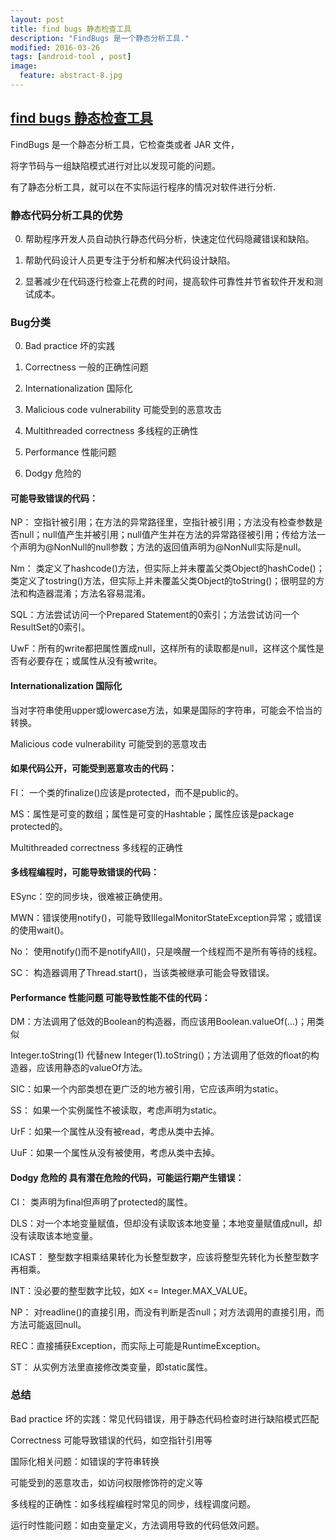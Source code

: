 ```yaml
---
layout: post
title: find bugs 静态检查工具
description: "FindBugs 是一个静态分析工具."
modified: 2016-03-26
tags: [android-tool , post]
image:
  feature: abstract-8.jpg
---
```


## [find bugs 静态检查工具](http://baike.baidu.com/view/2367937.htm)

FindBugs 是一个静态分析工具，它检查类或者 JAR 文件，

将字节码与一组缺陷模式进行对比以发现可能的问题。

有了静态分析工具，就可以在不实际运行程序的情况对软件进行分析.


### 静态代码分析工具的优势

0. 帮助程序开发人员自动执行静态代码分析，快速定位代码隐藏错误和缺陷。

1. 帮助代码设计人员更专注于分析和解决代码设计缺陷。

2. 显著减少在代码逐行检查上花费的时间，提高软件可靠性并节省软件开发和测试成本。


### Bug分类

0. Bad practice 坏的实践

1. Correctness 一般的正确性问题

2. Internationalization 国际化

3. Malicious code vulnerability 可能受到的恶意攻击

4. Multithreaded correctness 多线程的正确性

5. Performance 性能问题

6. Dodgy 危险的 


#### 可能导致错误的代码：

NP： 空指针被引用；在方法的异常路径里，空指针被引用；方法没有检查参数是否null；null值产生并被引用；null值产生并在方法的异常路径被引用；传给方法一个声明为@NonNull的null参数；方法的返回值声明为@NonNull实际是null。

Nm： 类定义了hashcode()方法，但实际上并未覆盖父类Object的hashCode()；类定义了tostring()方法，但实际上并未覆盖父类Object的toString()；很明显的方法和构造器混淆；方法名容易混淆。

SQL：方法尝试访问一个Prepared Statement的0索引；方法尝试访问一个ResultSet的0索引。

UwF：所有的write都把属性置成null，这样所有的读取都是null，这样这个属性是否有必要存在；或属性从没有被write。


#### Internationalization 国际化

当对字符串使用upper或lowercase方法，如果是国际的字符串，可能会不恰当的转换。

Malicious code vulnerability 可能受到的恶意攻击


#### 如果代码公开，可能受到恶意攻击的代码：

FI： 一个类的finalize()应该是protected，而不是public的。

MS：属性是可变的数组；属性是可变的Hashtable；属性应该是package protected的。

Multithreaded correctness 多线程的正确性


#### 多线程编程时，可能导致错误的代码：

ESync：空的同步块，很难被正确使用。

MWN：错误使用notify()，可能导致IllegalMonitorStateException异常；或错误的使用wait()。

No： 使用notify()而不是notifyAll()，只是唤醒一个线程而不是所有等待的线程。

SC： 构造器调用了Thread.start()，当该类被继承可能会导致错误。


#### Performance 性能问题 可能导致性能不佳的代码：

DM：方法调用了低效的Boolean的构造器，而应该用Boolean.valueOf(…)；用类似

Integer.toString(1) 代替new Integer(1).toString()；方法调用了低效的float的构造器，应该用静态的valueOf方法。

SIC：如果一个内部类想在更广泛的地方被引用，它应该声明为static。

SS： 如果一个实例属性不被读取，考虑声明为static。

UrF：如果一个属性从没有被read，考虑从类中去掉。

UuF：如果一个属性从没有被使用，考虑从类中去掉。


#### Dodgy 危险的 具有潜在危险的代码，可能运行期产生错误：

CI： 类声明为final但声明了protected的属性。

DLS：对一个本地变量赋值，但却没有读取该本地变量；本地变量赋值成null，却没有读取该本地变量。

ICAST： 整型数字相乘结果转化为长整型数字，应该将整型先转化为长整型数字再相乘。

INT：没必要的整型数字比较，如X <= Integer.MAX_VALUE。

NP： 对readline()的直接引用，而没有判断是否null；对方法调用的直接引用，而方法可能返回null。

REC：直接捕获Exception，而实际上可能是RuntimeException。

ST： 从实例方法里直接修改类变量，即static属性。


### 总结

Bad practice 坏的实践：常见代码错误，用于静态代码检查时进行缺陷模式匹配

Correctness 可能导致错误的代码，如空指针引用等

国际化相关问题：如错误的字符串转换

可能受到的恶意攻击，如访问权限修饰符的定义等

多线程的正确性：如多线程编程时常见的同步，线程调度问题。

运行时性能问题：如由变量定义，方法调用导致的代码低效问题。




